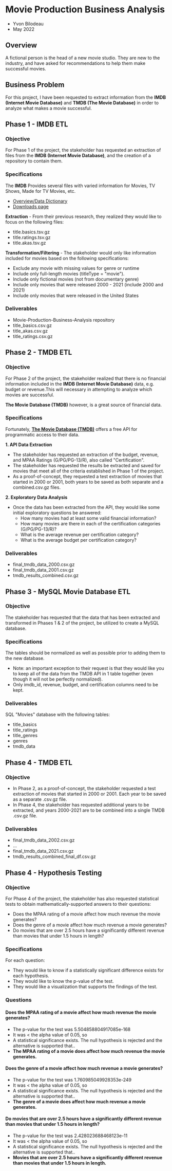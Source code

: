 # **Movie Production Business Analysis**
- Yvon Bilodeau
- May 2022

## **Overview**
A fictional person is the head of a new movie studio. They are new to the industry, and have asked for recommendations to help them make successful movies.

## **Business Problem**
For this project, I have been requested to extract information from the **IMDB (Internet Movie Database)** and **TMDB (The Movie Database)** in order to analyze what makes a movie successful.

## **Phase 1 - IMDB ETL**
### **Objective**
For Phase 1 of the project, the stakeholder has requested an extraction of files from the **IMDB (Internet Movie Database)**, and the creation of a repository to contain them.

### **Specifications**
The **IMDB** Provides several files with varied information for Movies, TV Shows, Made for TV Movies, etc.
- [Overview/Data Dictionary](https://www.imdb.com/interfaces/)
- [Downloads page](https://datasets.imdbws.com/)

**Extraction**  - 
From their previous research, they realized they would like to focus on the following files:
- title.basics.tsv.gz
- title.ratings.tsv.gz
- title.akas.tsv.gz

**Transformation/Filtering**  - 
The stakeholder would only like information included for movies based on the following specifications:

- Exclude any movie with missing values for genre or runtime
- Include only full-length movies (titleType = "movie").
- Include only fictional movies (not from documentary genre)
- Include only movies that were released 2000 - 2021 (include 2000 and 2021)
- Include only movies that were released in the United States

### **Deliverables**
- Movie-Production-Business-Analysis repository
- title_basics.csv.gz
- title_akas.csv.gz
- title_ratings.csv.gz

## **Phase 2 - TMDB ETL**
### **Objective**
For Phase 2 of the project, the stakeholder realized that there is no financial information included in the **IMDB (Internet Movie Database)** data, e.g. budget or revenue.This will necessary in attempting to analyze which movies are successful.

**The Movie Database (TMDB)** however, is a great source of financial data. 

### **Specifications**
Fortunately, **[The Movie Database (TMDB)](https://www.themoviedb.org/)** offers a free API for programmatic access to their data. 

**1. API Data Extraction**
- The stakeholder has requested an extraction of the budget, revenue, and MPAA Ratings (G/PG/PG-13/R), also called "Certification".
- The stakeholder has requested the results be extracted and saved for movies that meet all of the criteria established in Phase 1 of the project.
- As a proof-of-concept, they requested a test extraction of movies that started in 2000 or 2001, both years to be saved as both separate and a combined.csv.gz files.

**2. Exploratory Data Analysis**
- Once the data has been extracted from the API, they would like some initial exploratory questions be answered:
   - How many movies had at least some valid financial information? 
   - How many movies are there in each of the certification categories (G/PG/PG-13/R)?
   - What is the average revenue per certification category?
   - What is the average budget per certification category?

### **Deliverables**
- final_tmdb_data_2000.csv.gz
- final_tmdb_data_2001.csv.gz
- tmdb_results_combined.csv.gz

## **Phase 3 - MySQL Movie Database ETL**
### **Objective**
The stakeholder has requested that the data that has been extracted and transformed in Phases 1 & 2 of the project, be utilized to create a MySQL database.

### **Specifications**
The tables should be normalized as well as possible prior to adding them to the new database.
- Note: an important exception to their request is that they would like you to keep all of the data from the TMDB API in 1 table together (even though it will not be perfectly normalized).  
- Only imdb_id, revenue, budget, and certification columns need to be kept.

### **Deliverables**
SQL "Movies" database with the following tables:
- title_basics
- title_ratings
- title_genres
- genres
- tmdb_data

## **Phase 4 - TMDB ETL**
### **Objective**
- In Phase 2, as a proof-of-concept, the stakeholder requested a test extraction of movies that started in 2000 or 2001. Each year to be saved as a separate .csv.gz file.
- In Phase 4, the stakeholder has requested additional years to be extracted, and years 2000-2021 are to be combined into a single TMDB .csv.gz file.

### **Deliverables**
- final_tmdb_data_2002.csv.gz
- ...
- final_tmdb_data_2021.csv.gz
- tmdb_results_combined_final_df.csv.gz

## **Phase 4 - Hypothesis Testing**
### **Objective**
For Phase 4 of the project, the stakeholder has also requested statistical tests to obtain mathematically-supported answers to their questions:

- Does the MPAA rating of a movie affect how much revenue the movie generates?
- Does the genre of a movie affect how much revenue a movie generates?
- Do movies that are over 2.5 hours have a significantly different revenue than movies that under 1.5 hours in length?

### **Specifications**
For each question:

- They would like to know if a statistically significant difference exists for each hypothesis.
- They would like to know the p-value of the test.
- They would like a visualization that supports the findings of the test.

### **Questions**
#### **Does the MPAA rating of a movie affect how much revenue the movie generates?**
- The p-value for the test was 5.504858804917085e-168
- It was < the alpha value of 0.05, so
- A statistical significance exists. The null hypothesis is rejected and the alternative is supported that..
- **The MPAA rating of a movie does affect how much revenue the movie generates.**
[](https://github.com/YBilodeau/Movie-Production-Business-Analysis/blob/main/Images/certification%20vs%20revenue.png)

#### **Does the genre of a movie affect how much revenue a movie generates?**
- The p-value for the test was 1.760985049928353e-249
- It was < the alpha value of 0.05, so
- A statistical significance exists. The null hypothesis is rejected and the alternative is supported that..
- **The genre of a movie does affect how much revenue a movie generates.**
[](https://github.com/YBilodeau/Movie-Production-Business-Analysis/blob/main/Images/genre%20vs%20revenue.png)

#### **Do movies that are over 2.5 hours have a significantly different revenue than movies that under 1.5 hours in length?**
- The p-value for the test was 2.428023688468123e-11
- It was < the alpha value of 0.05, so
- A statistical significance exists. The null hypothesis is rejected and the alternative is supported that..
- **Movies that are over 2.5 hours have a significantly different revenue than movies that under 1.5 hours in length.**
[](https://github.com/YBilodeau/Movie-Production-Business-Analysis/blob/main/Images/runtime%20vs%20revenue.png)

